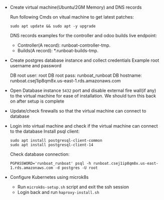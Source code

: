 - Create virtual machine(Ubuntu/2GM Memory) and DNS records

    Run following Cmds on vitual machine to get latest patches:
    ```
    sudo apt update && sudo apt -y upgrade
    ```

    DNS records examples for the controller and odoo builds live endpoint:

    - Controller(A record): runboat-controller-tmp.<base-domain> <instance-IP>
    - Builds(A record): *.runboat-builds-tmp.<base-domain> <instance-IP>

- Create postgres database instance and collect credentials
    Example root username and password

    DB root user: root
    DB root pass: runboat_runboat
    DB hostname:  runboat.csej1ip8qm8x.us-east-1.rds.amazonaws.com

- Open Database instance `5432` port and disable external fire wall(if any) to the virtual machine for ease of installation. We should turn this back on after setup is complete

- Update/check firewalls so that the virtual machine can connect to database

- Login into virtual machine and check if the virtual machine can connect to the database
    Install psql client:
    ```
    sudo apt install postgresql-client-common
    sudo apt install postgresql-client-14
    ```
    Check database connection:
    ```
    PGPASSWORD='runboat_runboat' psql -h runboat.csej1ip8qm8x.us-east-1.rds.amazonaws.com -d postgres -U root
    ```
- Configure Kubernetes using microk8s
  - Run `microk8s-setup.sh` script and exit the ssh session
  - Login back and run `haproxy-install.sh`